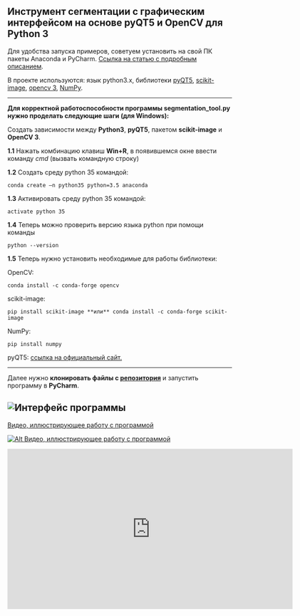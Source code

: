 ## Инструмент сегментации с графическим интерфейсом на основе pyQT5 и OpenCV для Python 3

Для удобства запуска примеров, советуем установить на свой ПК пакеты Anaconda и PyCharm.
[Ссылка на статью с подробным описанием](https://devpractice.ru/python-lesson-1-install/).

В проекте используются: язык python3.х, библиотеки [pyQT5](https://pythonworld.ru/gui/pyqt5-firstprograms.html), [scikit-image](http://scikit-image.org), [opencv 3](https://opencv.org/opencv-3-0.html), [NumPy](https://pypi.org/project/numpy/).

--------------------------------------

**Для корректной работоспособности программы segmentation_tool.py нужно проделать следующие шаги (для Windows):**

Создать зависимости между **Python3**, **pyQT5**, пакетом **scikit-image** и **OpenCV 3**.

**1.1** Нажать комбинацию клавиш **Win+R**, в появившемся окне ввести команду _cmd_ (вызвать командную строку)

**1.2** Создать среду python 35 командой:  

	conda create –n python35 python=3.5 anaconda
    
**1.3** Активировать среду python 35 командой:

	activate python 35

**1.4** Теперь можно проверить версию языка python при помощи команды 

	python --version

**1.5** Теперь нужно установить необходимые для работы библиотеки:

OpenCV:

	conda install -c conda-forge opencv

scikit-image:

	pip install scikit-image **или** conda install -c conda-forge scikit-image

NumPy:

	pip install numpy

pyQT5: [ссылка на официальный сайт.](https://riverbankcomputing.com/software/pyqt/download5)

------------------------------------------------------------------------

Далее нужно **клонировать файлы с [репозитория](https://github.com/yuddim/multi_class_segmentation_tool)** и запустить программу в **PyCharm**. 

![Интерфейс программы]({{site.baseurl}}/https://c.radikal.ru/c33/1807/7e/9906d5855052.jpg)
----------------------------------
[Видео, иллюстрирующее работу с программой](https://www.youtube.com/watch?v=bjM5I21gQFw)

[![Alt Видео, иллюстрирующее работу с программой](https://i9.ytimg.com/vi/bjM5I21gQFw/mq3.jpg?sqp=CNjB4toF&rs=AOn4CLAl9VX6nNk0mjbAnuoHcSOHTqQbFw)](https://www.youtube.com/watch?v=bjM5I21gQFw)

<iframe width="640" height="360" src="https://www.youtube.com/embed/bjM5I21gQFw" frameborder="0" allow="autoplay; encrypted-media" allowfullscreen></iframe>
